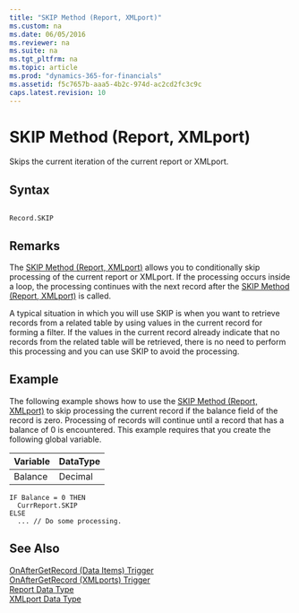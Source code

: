 ```yaml
---
title: "SKIP Method (Report, XMLport)"
ms.custom: na
ms.date: 06/05/2016
ms.reviewer: na
ms.suite: na
ms.tgt_pltfrm: na
ms.topic: article
ms.prod: "dynamics-365-for-financials"
ms.assetid: f5c7657b-aaa5-4b2c-974d-ac2cd2fc3c9c
caps.latest.revision: 10
---
```

# SKIP Method (Report, XMLport)
Skips the current iteration of the current report or XMLport.  
  
## Syntax  
  
```  
  
Record.SKIP  
```  
  
## Remarks  
 The [SKIP Method \(Report, XMLport\)](devenv-SKIP-Method-Report--XMLport.md) allows you to conditionally skip processing of the current report or XMLport. If the processing occurs inside a loop, the processing continues with the next record after the [SKIP Method \(Report, XMLport\)](devenv-SKIP-Method-Report--XMLport.md) is called.  
  
 A typical situation in which you will use SKIP is when you want to retrieve records from a related table by using values in the current record for forming a filter. If the values in the current record already indicate that no records from the related table will be retrieved, there is no need to perform this processing and you can use SKIP to avoid the processing.  
  
## Example  
 The following example shows how to use the [SKIP Method \(Report, XMLport\)](devenv-SKIP-Method-Report--XMLport.md) to skip processing the current record if the balance field of the record is zero. Processing of records will continue until a record that has a balance of 0 is encountered. This example requires that you create the following global variable.  
  
|Variable|DataType|  
|--------------|--------------|  
|Balance|Decimal|  
  
```  
IF Balance = 0 THEN  
  CurrReport.SKIP  
ELSE  
  ... // Do some processing.  
```  
  
## See Also  
 [OnAfterGetRecord \(Data Items\) Trigger](../triggers/devenv-OnAfterGetRecord--Data-Items--Trigger.md)   
 [OnAfterGetRecord \(XMLports\) Trigger](../triggers/devenv-OnAfterGetRecord--XMLports--Trigger.md)   
 [Report Data Type](../datatypes/devenv-Report-Data-Type.md)   
 [XMLport Data Type](../datatypes/devenv-XMLport-Data-Type.md)